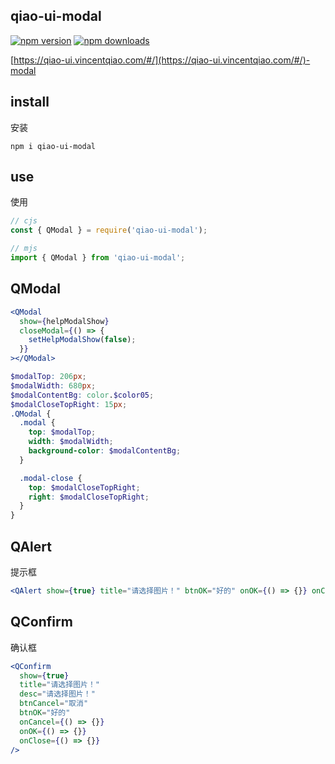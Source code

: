 ## qiao-ui-modal

[![npm version](https://img.shields.io/npm/v/qiao-ui-modal.svg?style=flat-square)](https://www.npmjs.org/package/qiao-ui-modal)
[![npm downloads](https://img.shields.io/npm/dm/qiao-ui-modal.svg?style=flat-square)](https://npm-stat.com/charts.html?package=qiao-ui-modal)

[https://qiao-ui.vincentqiao.com/#/](https://qiao-ui.vincentqiao.com/#/)-modal

## install

安装

```shell
npm i qiao-ui-modal
```

## use

使用

```javascript
// cjs
const { QModal } = require('qiao-ui-modal');

// mjs
import { QModal } from 'qiao-ui-modal';
```

## QModal

```jsx
<QModal
  show={helpModalShow}
  closeModal={() => {
    setHelpModalShow(false);
  }}
></QModal>
```

```scss
$modalTop: 206px;
$modalWidth: 680px;
$modalContentBg: color.$color05;
$modalCloseTopRight: 15px;
.QModal {
  .modal {
    top: $modalTop;
    width: $modalWidth;
    background-color: $modalContentBg;
  }

  .modal-close {
    top: $modalCloseTopRight;
    right: $modalCloseTopRight;
  }
}
```

## QAlert

提示框

```jsx
<QAlert show={true} title="请选择图片！" btnOK="好的" onOK={() => {}} onClose={() => {}} />
```

## QConfirm

确认框

```jsx
<QConfirm
  show={true}
  title="请选择图片！"
  desc="请选择图片！"
  btnCancel="取消"
  btnOK="好的"
  onCancel={() => {}}
  onOK={() => {}}
  onClose={() => {}}
/>
```
